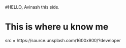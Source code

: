 #HELLO, Avinash this side.

<h1>
This is where u know me 
  </h1>
src = https://source.unsplash.com/1600x900/?developer
